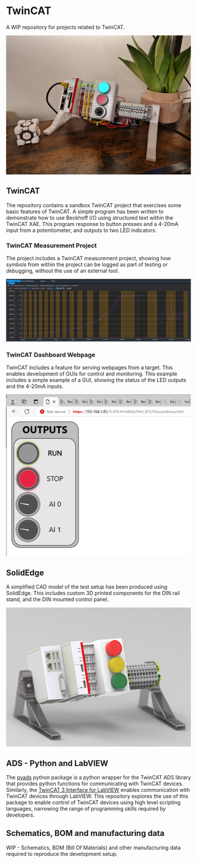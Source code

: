 # TwinCAT
A WIP repository for projects related to TwinCAT.

![Alt Text](images/20240527_215810.jpg)

## TwinCAT
The repository contains a sandbox TwinCAT project that exercises some basic features of TwinCAT. A simple program has been written to demonstrate how to use Beckhoff I/O using structured text within the TwinCAT XAE. This program response to button presses and a 4-20mA input from a potentiometer, and outputs to two LED indicators.

### TwinCAT Measurement Project
The project includes a TwinCAT measurement project, showing how symbols from within the project can be logged as part of testing or debugging, without the use of an external tool.

![Alt Text](images/TwinCAT_Measurement_Project.png)

### TwinCAT Dashboard Webpage
TwinCAT includes a feature for serving webpages from a target. This enables development of GUIs for control and monitoring. This example includes a simple example of a GUI, showing the status of the LED outputs and the 4-20mA inputs.

![Alt Text](images/DashboardWebpage.png)

## SolidEdge
A simplified CAD model of the test setup has been produced using SolidEdge. This includes custom 3D printed components for the DIN rail stand, and the DIN mounted control panel.

![Alt Text](images/Beckhoff_Development_Rig_4-1.jpg)

## ADS - Python and LabVIEW
The [pyads](https://github.com/stlehmann/pyads) python package is a python wrapper for the TwinCAT ADS library that provides python functions for communicating with TwinCAT devices. Similarly, the [TwinCAT 3 Interface for LabVIEW](https://www.beckhoff.com/en-gb/products/automation/twincat/tfxxxx-twincat-3-functions/tf3xxx-measurement/tf3710.html?) enables communication with TwinCAT devices through LabVIEW. This repository explores the use of this package to enable control of TwinCAT devices using high level scripting languages, narrowing the range of programming skills required by developers.

## Schematics, BOM and manufacturing data
WIP - Schematics, BOM (Bill Of Materials) and other manufacturing data required to reproduce the development setup.



